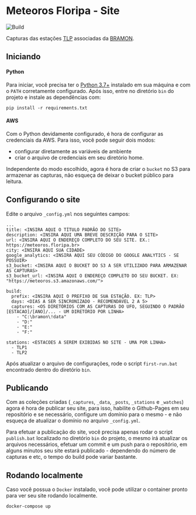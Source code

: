 # Meteoros Floripa - Site

![Build](https://github.com/Meteoros-Floripa/site/workflows/Build/badge.svg)

Capturas das estações [TLP](https://www.mrprompt.com.br) associadas da [BRAMON](https://www.bramonmeteor.org).

## Iniciando

#### Python 

Para iniciar, você precisa ter o [Python 3.7+](https://www.python.org/) instalado em sua máquina e com o `PATH` 
corretamente configurado. Após isso, entre no diretório `bin` do projeto e instale as dependências com:

```console
pip install -r requirements.txt 
```

#### AWS

Com o Python devidamente configurado, é hora de configurar as credenciais da AWS. Para isso, você pode seguir dois modos:

- configurar diretamente as variáveis de ambiente
- criar o arquivo de credenciais em seu diretório home.

Independente do modo escolhido, agora é hora de criar o `bucket` no S3 para armazenar as capturas, não esqueça de 
deixar o bucket público para leitura.

## Configurando o site

Edite o arquivo `_config.yml` nos seguintes campos:

```
...
title: <INSIRA AQUI O TÍTULO PADRÃO DO SITE>
description: <INSIRA AQUI UMA BREVE DESCRIÇÃO PARA O SITE>
url: <INSIRA AQUI O ENDEREÇO COMPLETO DO SEU SITE. EX.: https://meteoros.floripa.br>
city: <INSIRA AQUI SUA CIDADE>
google_analytics: <INSIRA AQUI SEU CÓDIGO DO GOOGLE ANALYTICS - SE POSSUIR>
s3_bucket: <INSIRA AQUI O BUCKET DO S3 A SER UTILIZADO PARA ARMAZENAR AS CAPTURAS>
s3_bucket_url: <INSIRA AQUI O ENDEREÇO COMPLETO DO SEU BUCKET. EX: "https://meteoros.s3.amazonaws.com/">

build:
  prefix: <INSIRA AQUI O PREFIXO DE SUA ESTAÇÃO. EX: TLP>
  days: <DIAS A SER SINCRONIZADO - RECOMENDÁVEL 2 A 5>
  captures: <OS DIRETÓRIOS COM AS CAPTURAS DO UFO, SEGUINDO O PADRÃO [ESTACAO]/[ANO]/... - UM DIRETÓRIO POR LINHA> 
    - "C:\bramon\!data"
    - "D:"
    - "E:"
    - "F:"

stations: <ESTACOES A SEREM EXIBIDAS NO SITE - UMA POR LINHA>
  - TLP1
  - TLP2
```

Após atualizar o arquivo de configurações, rode o script `first-run.bat` encontrado dentro do diretório `bin`.

## Publicando

Com as coleções criadas (`_captures`, `_data`, `_posts`, `_stations` e `_watches`) agora é hora de publicar seu site,
para isso, habilite o Github-Pages em seu repositório e se necessário, configure um domínio para o mesmo - e não 
esqueça de atualizar o domínio no arquivo `_config.yml`.

Para efetuar a publicação do site, você precisa apenas rodar o script `publish.bat` localizado no diretório `bin` do 
projeto, o mesmo irá atualizar os arquivos necessários, efetuar um commit e um push para o repositório, em alguns minutos
seu site estará publicado - dependendo do número de capturas e etc, o tempo do build pode variar bastante.

## Rodando localmente

Caso você possua o `Docker` instalado, você pode utilizar o container pronto para ver seu site rodando localmente.

```console
docker-compose up
```
